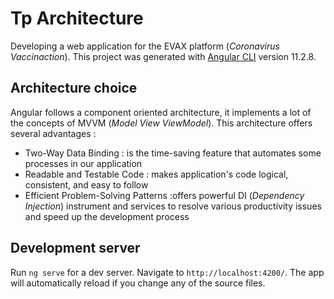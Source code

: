 # Tp Architecture
Developing a web application for the EVAX platform (<i>Coronavirus Vaccinaction</i>).
This project was generated with [Angular CLI](https://github.com/angular/angular-cli) version 11.2.8.
## Architecture choice
Angular follows a component oriented architecture, it implements a lot of the concepts of MVVM (<i>Model View ViewModel</i>).
This architecture offers several advantages :
 <ul>
 <li>Two-Way Data Binding : is the time-saving feature that automates some processes in our application</li>
 <Li>Readable and Testable Code :  makes application's code logical, consistent, and easy to follow</Li>
 <Li>Efficient Problem-Solving Patterns :offers powerful DI (<i>Dependency Injection</i>) instrument and services to resolve various productivity issues and speed up the development process</Li>
 </ul>
 
## Development server
Run `ng serve` for a dev server. Navigate to `http://localhost:4200/`. The app will automatically reload if you change any of the source files.

